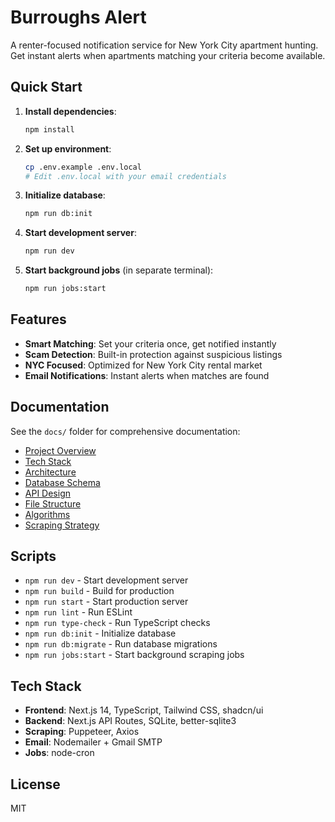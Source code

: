# Burroughs Alert

A renter-focused notification service for New York City apartment hunting. Get instant alerts when apartments matching your criteria become available.

## Quick Start

1. **Install dependencies**:

   ```bash
   npm install
   ```

2. **Set up environment**:

   ```bash
   cp .env.example .env.local
   # Edit .env.local with your email credentials
   ```

3. **Initialize database**:

   ```bash
   npm run db:init
   ```

4. **Start development server**:

   ```bash
   npm run dev
   ```

5. **Start background jobs** (in separate terminal):
   ```bash
   npm run jobs:start
   ```

## Features

- **Smart Matching**: Set your criteria once, get notified instantly
- **Scam Detection**: Built-in protection against suspicious listings
- **NYC Focused**: Optimized for New York City rental market
- **Email Notifications**: Instant alerts when matches are found

## Documentation

See the `docs/` folder for comprehensive documentation:

- [Project Overview](./docs/01-project-overview.md)
- [Tech Stack](./docs/02-tech-stack.md)
- [Architecture](./docs/03-architecture.md)
- [Database Schema](./docs/04-database-schema.md)
- [API Design](./docs/05-api-design.md)
- [File Structure](./docs/06-file-structure.md)
- [Algorithms](./docs/07-algorithms-pseudocode.md)
- [Scraping Strategy](./docs/08-scraping-strategy.md)

## Scripts

- `npm run dev` - Start development server
- `npm run build` - Build for production
- `npm run start` - Start production server
- `npm run lint` - Run ESLint
- `npm run type-check` - Run TypeScript checks
- `npm run db:init` - Initialize database
- `npm run db:migrate` - Run database migrations
- `npm run jobs:start` - Start background scraping jobs

## Tech Stack

- **Frontend**: Next.js 14, TypeScript, Tailwind CSS, shadcn/ui
- **Backend**: Next.js API Routes, SQLite, better-sqlite3
- **Scraping**: Puppeteer, Axios
- **Email**: Nodemailer + Gmail SMTP
- **Jobs**: node-cron

## License

MIT
